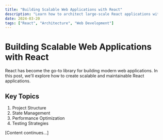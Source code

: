```yaml
---
title: "Building Scalable Web Applications with React"
description: "Learn how to architect large-scale React applications with best practices and proven patterns."
date: 2024-03-20
tags: ["React", "Architecture", "Web Development"]
---
```


# Building Scalable Web Applications with React

React has become the go-to library for building modern web applications. In this post, we'll explore how to create scalable and maintainable React applications.

## Key Topics

1. Project Structure
2. State Management
3. Performance Optimization
4. Testing Strategies

[Content continues...]